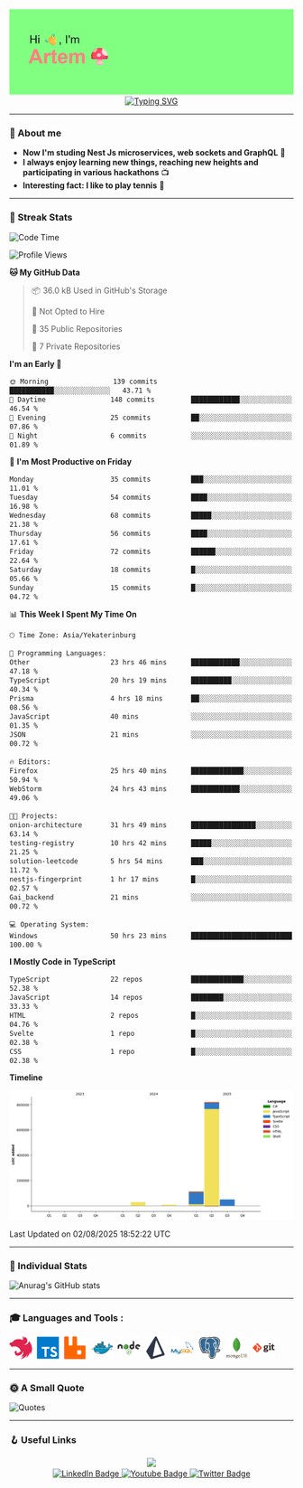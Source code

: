 <div id="header" align="center">
  <img src="https://github.com/CurlyBattery/CurlyBattery/blob/master/header.png?raw=true" alt="альтернативный текст">
  <a href="https://git.io/typing-svg"><img src="https://readme-typing-svg.demolab.com?font=Fira+Code&pause=1000&color=2BF777&width=435&lines=I've+been+doing+backend+programming+;on+Nest+JS+for+13+months+now" alt="Typing SVG" /></a>
</div>

---

### :otter: About me 
- __Now I'm studing Nest Js microservices, web sockets and GraphQL__ 🧩
- __I always enjoy learning new things, reaching new heights and participating in various hackathons__ 📺
- __Interesting fact: I like to play tennis__ 🏓

---

### :monorail: Streak Stats 

<!--START_SECTION:waka-->
![Code Time](http://img.shields.io/badge/Code%20Time-1%2C124%20hrs%2057%20mins-blue)

![Profile Views](http://img.shields.io/badge/Profile%20Views-0-blue)

**🐱 My GitHub Data** 

> 📦 36.0 kB Used in GitHub's Storage 
 > 
> 🚫 Not Opted to Hire
 > 
> 📜 35 Public Repositories 
 > 
> 🔑 7 Private Repositories 
 > 
**I'm an Early 🐤** 

```text
🌞 Morning                139 commits         ███████████░░░░░░░░░░░░░░   43.71 % 
🌆 Daytime                148 commits         ████████████░░░░░░░░░░░░░   46.54 % 
🌃 Evening                25 commits          ██░░░░░░░░░░░░░░░░░░░░░░░   07.86 % 
🌙 Night                  6 commits           ░░░░░░░░░░░░░░░░░░░░░░░░░   01.89 % 
```
📅 **I'm Most Productive on Friday** 

```text
Monday                   35 commits          ███░░░░░░░░░░░░░░░░░░░░░░   11.01 % 
Tuesday                  54 commits          ████░░░░░░░░░░░░░░░░░░░░░   16.98 % 
Wednesday                68 commits          █████░░░░░░░░░░░░░░░░░░░░   21.38 % 
Thursday                 56 commits          ████░░░░░░░░░░░░░░░░░░░░░   17.61 % 
Friday                   72 commits          ██████░░░░░░░░░░░░░░░░░░░   22.64 % 
Saturday                 18 commits          █░░░░░░░░░░░░░░░░░░░░░░░░   05.66 % 
Sunday                   15 commits          █░░░░░░░░░░░░░░░░░░░░░░░░   04.72 % 
```


📊 **This Week I Spent My Time On** 

```text
🕑︎ Time Zone: Asia/Yekaterinburg

💬 Programming Languages: 
Other                    23 hrs 46 mins      ████████████░░░░░░░░░░░░░   47.18 % 
TypeScript               20 hrs 19 mins      ██████████░░░░░░░░░░░░░░░   40.34 % 
Prisma                   4 hrs 18 mins       ██░░░░░░░░░░░░░░░░░░░░░░░   08.56 % 
JavaScript               40 mins             ░░░░░░░░░░░░░░░░░░░░░░░░░   01.35 % 
JSON                     21 mins             ░░░░░░░░░░░░░░░░░░░░░░░░░   00.72 % 

🔥 Editors: 
Firefox                  25 hrs 40 mins      █████████████░░░░░░░░░░░░   50.94 % 
WebStorm                 24 hrs 43 mins      ████████████░░░░░░░░░░░░░   49.06 % 

🐱‍💻 Projects: 
onion-architecture       31 hrs 49 mins      ████████████████░░░░░░░░░   63.14 % 
testing-registry         10 hrs 42 mins      █████░░░░░░░░░░░░░░░░░░░░   21.25 % 
solution-leetcode        5 hrs 54 mins       ███░░░░░░░░░░░░░░░░░░░░░░   11.72 % 
nestjs-fingerprint       1 hr 17 mins        █░░░░░░░░░░░░░░░░░░░░░░░░   02.57 % 
Gai_backend              21 mins             ░░░░░░░░░░░░░░░░░░░░░░░░░   00.72 % 

💻 Operating System: 
Windows                  50 hrs 23 mins      █████████████████████████   100.00 % 
```

**I Mostly Code in TypeScript** 

```text
TypeScript               22 repos            █████████████░░░░░░░░░░░░   52.38 % 
JavaScript               14 repos            ████████░░░░░░░░░░░░░░░░░   33.33 % 
HTML                     2 repos             █░░░░░░░░░░░░░░░░░░░░░░░░   04.76 % 
Svelte                   1 repo              █░░░░░░░░░░░░░░░░░░░░░░░░   02.38 % 
CSS                      1 repo              █░░░░░░░░░░░░░░░░░░░░░░░░   02.38 % 
```



**Timeline**

![Lines of Code chart](https://raw.githubusercontent.com/CurlyBattery/CurlyBattery/master/assets/bar_graph.png)


 Last Updated on 02/08/2025 18:52:22 UTC
<!--END_SECTION:waka-->

---

### :slot_machine: Individual Stats 
![Anurag's GitHub stats](https://github-readme-stats.vercel.app/api?username=CurlyBattery&hide=contribs,prs&theme=dracula)

---

### :mortar_board: Languages and Tools :
<div>
  <img src="https://github.com/devicons/devicon/blob/master/icons/nestjs/nestjs-original.svg" title="Nest" alt="Nest" width="40" height="40"/>&nbsp;
  <img src="https://github.com/devicons/devicon/blob/master/icons/typescript/typescript-plain.svg" title="TypeScript" alt="TypeScript" width="40" height="40"/>&nbsp;
  <img src="https://github.com/devicons/devicon/blob/master/icons/rabbitmq/rabbitmq-original.svg" title="Rabbit" alt="RabbitMQ" width="40" height="40"/>&nbsp;
  <img src="https://github.com/devicons/devicon/blob/master/icons/docker/docker-original.svg" title="Docker" alt="Docker" width="40" height="40"/>&nbsp;
  <img src="https://github.com/devicons/devicon/blob/master/icons/nodejs/nodejs-original-wordmark.svg" title="NodeJS" alt="NodeJS" width="40" height="40"/>&nbsp;
  <img src="https://github.com/devicons/devicon/blob/master/icons/prisma/prisma-original.svg" title="Prisma"  alt="Prisma" width="40" height="40"/>&nbsp;
  <img src="https://github.com/devicons/devicon/blob/master/icons/mysql/mysql-original-wordmark.svg" title="MySQL"  alt="MySQL" width="40" height="40"/>&nbsp;
  <img src="https://github.com/devicons/devicon/blob/master/icons/postgresql/postgresql-original.svg" title="PostgreSQL"  alt="PostgreSQL" width="40" height="40"/>&nbsp;
  <img src="https://github.com/devicons/devicon/blob/master/icons/mongodb/mongodb-original-wordmark.svg" title="MongoDB" alt="MongoDB" width="40" height="40"/>&nbsp;
  <img src="https://github.com/devicons/devicon/blob/master/icons/git/git-original-wordmark.svg" title="Git" **alt="Git" width="40" height="40"/>
</div>

---

### :sun_with_face: A Small Quote
![Quotes](https://quotes-github-readme.vercel.app/api?type=horizontal&theme=dark)

---

### :hook: Useful Links 
<div align="center">
  <img src="https://media2.giphy.com/media/v1.Y2lkPTc5MGI3NjExdG1qb3M0MHpyZmczeDJoZzR4Z2lvcXBydDhpejNpb3Zoc2NoM2lnaCZlcD12MV9pbnRlcm5hbF9naWZfYnlfaWQmY3Q9Zw/FXynzLoP14IHsnfGmO/giphy.gif" height="300">
  
  <div id="badges">
  <a href="your-linkedin-URL">
    <img src="https://img.shields.io/badge/LinkedIn-blue?style=for-the-badge&logo=linkedin&logoColor=white" alt="LinkedIn Badge"/>
  </a>
  <a href="your-youtube-URL">
    <img src="https://img.shields.io/badge/YouTube-red?style=for-the-badge&logo=youtube&logoColor=white" alt="Youtube Badge"/>
  </a>
  <a href="your-twitter-URL">
    <img src="https://img.shields.io/badge/Twitter-blue?style=for-the-badge&logo=twitter&logoColor=white" alt="Twitter Badge"/>
  </a>
